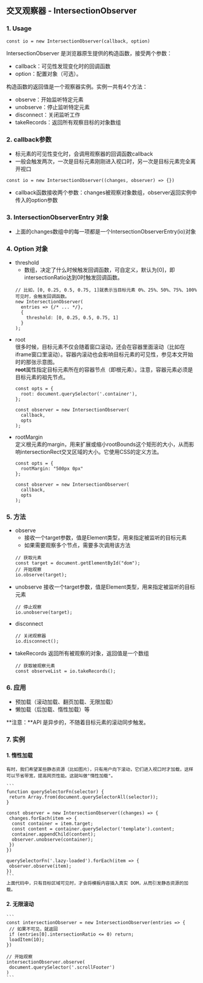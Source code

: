 ## 交叉观察器 - IntersectionObserver

### 1. Usage<br />
`const io = new IntersectionObserver(callback, option)` <br/>

IntersectionObserver 是浏览器原生提供的构造函数，接受两个参数：
-  callback：可见性发现变化时的回调函数
-  option：配置对象（可选）。

构造函数的返回值是一个观察器实例。实例一共有4个方法：
-  observe：开始监听特定元素
-  unobserve：停止监听特定元素
-  disconnect：关闭监听工作
-  takeRecords：返回所有观察目标的对象数组

### 2. callback参数
-  标元素的可见性变化时，会调用观察器的回调函数callback
-  一般会触发两次，一次是目标元素刚刚进入视口时，另一次是目标元素完全离开视口
```
const io = new IntersectionObserver((changes, observer) => {})
```
-  callback函数接收两个参数：changes被观察对象数组，observer返回实例中传入的option参数

### 3. IntersectionObserverEntry 对象
-  上面的changes数组中的每一项都是一个IntersectionObserverEntry(io)对象

### 4. Option 对象
-  threshold<br/>
    *  数组，决定了什么时候触发回调函数，可自定义，默认为[0]，即intersectionRatio达到0时触发回调函数。
    ```
    // 比如，[0, 0.25, 0.5, 0.75, 1]就表示当目标元素 0%、25%、50%、75%、100% 可见时，会触发回调函数。
    new IntersectionObserver(
      entries => {/* ... */}, 
      {
        threshold: [0, 0.25, 0.5, 0.75, 1]
      }
    );
    ```
-  root<br/>
    很多时候，目标元素不仅会随着窗口滚动，还会在容器里面滚动（比如在iframe窗口里滚动）。容器内滚动也会影响目标元素的可见性，参见本文开始时的那张示意图。<br/>
  **root**属性指定目标元素所在的容器节点（即根元素）。注意，容器元素必须是目标元素的祖先节点。
    ```
    const opts = { 
      root: document.querySelector('.container'),
    };
    
    const observer = new IntersectionObserver(
      callback,
      opts
    );
    ```
-  rootMargin<br/>
    定义根元素的margin，用来扩展或缩小rootBounds这个矩形的大小，从而影响intersectionRect交叉区域的大小。它使用CSS的定义方法。
    ```
    const opts = { 
      rootMargin: "500px 0px" 
    };
    
    const observer = new IntersectionObserver(
      callback,
      opts
    );
    ```

### 5. 方法<br />
-  observe
    *  接收一个target参数，值是Element类型，用来指定被监听的目标元素
    *  如果需要观察多个节点，需要多次调用该方法
    ```
    // 获取元素
    const target = document.getElementById("dom");
    // 开始观察
    io.observe(target);
    ```
-  unobserve
    接收一个target参数，值是Element类型，用来指定被监听的目标元素
    ```
    // 停止观察
    io.unobserve(target);
    ```
-  disconnect
    ```
    // 关闭观察器
    io.disconnect();
    ```
-  takeRecords
    返回所有被观察的对象，返回值是一个数组
    ```
    // 获取被观察元素
    const observeList = io.takeRecords();
    ```

### 6. 应用<br />
-  预加载（滚动加载、翻页加载、无限加载）
-  懒加载（后加载、惰性加载）等

**注意：**API 是异步的，不随着目标元素的滚动同步触发。

### 7. 实例
#### 1. 惰性加载
    有时，我们希望某些静态资源（比如图片），只有用户向下滚动，它们进入视口时才加载，这样可以节省带宽，提高网页性能。这就叫做"惰性加载"。

    ```
    function querySelectorFn(selector) {
     return Array.from(document.querySelectorAll(selector));
    }
    
    const observer = new IntersectionObserver((changes) => {
     changes.forEach(item => {
      const container = item.target;
      const content = container.querySelector('template').content;
      container.appendChild(content);
      observer.unobserve(container);
     })
    })
    
    querySelectorFn('.lazy-loaded').forEach(item => {
     observer.observe(item);
    })
    ```
    上面代码中，只有目标区域可见时，才会将模板内容插入真实 DOM，从而引发静态资源的加载。

#### 2. 无限滚动
    ```
    const intersectionObserver = new IntersectionObserver(entries => {
     // 如果不可见，就返回
     if (entries[0].intersectionRatio <= 0) return;
     loadItem(10);
    })

    // 开始观察
    intersectionObserver.observe(
     document.querySelector('.scrollFooter')
    )
    ```



  

